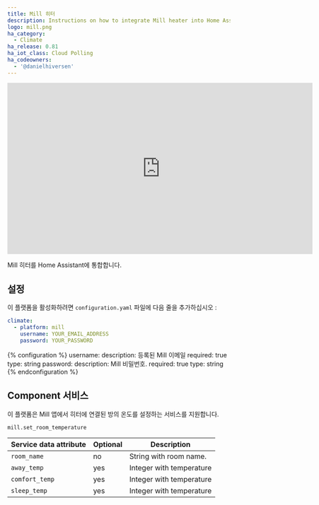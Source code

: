```yaml
---
title: Mill 히터
description: Instructions on how to integrate Mill heater into Home Assistant.
logo: mill.png
ha_category:
  - Climate
ha_release: 0.81
ha_iot_class: Cloud Polling
ha_codeowners:
  - '@danielhiversen'
---
```


<iframe width="690" height="388" src="https://www.youtube.com/embed/J2uG9tB_xPE" frameborder="0" allow="accelerometer; autoplay; encrypted-media; gyroscope; picture-in-picture" allowfullscreen></iframe>

Mill 히터를 Home Assistant에 통합합니다.

## 설정

이 플랫폼을 활성화하려면 `configuration.yaml` 파일에 다음 줄을 추가하십시오 :

```yaml
climate:
  - platform: mill
    username: YOUR_EMAIL_ADDRESS
    password: YOUR_PASSWORD
```

{% configuration %}
username:
  description: 등록된 Mill 이메일
  required: true
  type: string
password:
  description: Mill 비밀번호.
  required: true
  type: string
{% endconfiguration %}

## Component 서비스

이 플랫폼은 Mill 앱에서 히터에 연결된 방의 온도를 설정하는 서비스를 지원합니다.

`mill.set_room_temperature`


| Service data attribute | Optional | Description |
| ---------------------- | -------- | ----------- |
| `room_name` | no | String with room name.
| `away_temp` | yes | Integer with temperature
| `comfort_temp` | yes | Integer with temperature
| `sleep_temp` | yes | Integer with temperature
